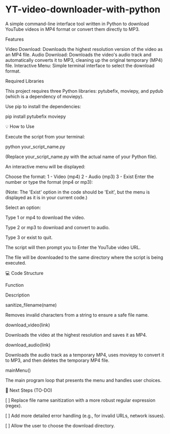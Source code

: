 # YT-video-downloader-with-python

A simple command-line interface tool written in Python to download YouTube videos in MP4 format or convert them directly to MP3.

Features

Video Download: Downloads the highest resolution version of the video as an MP4 file.
Audio Download: Downloads the video's audio track and automatically converts it to MP3, cleaning up the original temporary (MP4) file.
Interactive Menu: Simple terminal interface to select the download format.

Required Libraries

This project requires three Python libraries: pytubefix, moviepy, and pydub (which is a dependency of moviepy).

Use pip to install the dependencies:

pip install pytubefix moviepy


💡 How to Use

Execute the script from your terminal:

python your_script_name.py


(Replace your_script_name.py with the actual name of your Python file).

An interactive menu will be displayed:

Choose the format:
1 - Video (mp4)
2 - Audio (mp3)
3 - Exist
Enter the number or type the format (mp4 or mp3):


(Note: The 'Exist' option in the code should be 'Exit', but the menu is displayed as it is in your current code.)

Select an option:

Type 1 or mp4 to download the video.

Type 2 or mp3 to download and convert to audio.

Type 3 or exist to quit.

The script will then prompt you to Enter the YouTube video URL.

The file will be downloaded to the same directory where the script is being executed.

💻 Code Structure

Function

Description

sanitize_filename(name)

Removes invalid characters from a string to ensure a safe file name.

download_video(link)

Downloads the video at the highest resolution and saves it as MP4.

download_audio(link)

Downloads the audio track as a temporary MP4, uses moviepy to convert it to MP3, and then deletes the temporary MP4 file.

mainMenu()

The main program loop that presents the menu and handles user choices.

📝 Next Steps (TO-DO)

[ ] Replace file name sanitization with a more robust regular expression (regex).

[ ] Add more detailed error handling (e.g., for invalid URLs, network issues).

[ ] Allow the user to choose the download directory.
